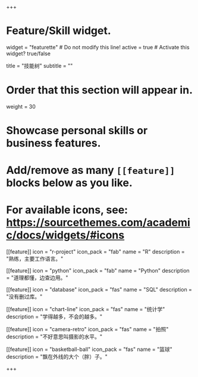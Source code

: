 +++
# Feature/Skill widget.
widget = "featurette"  # Do not modify this line!
active = true  # Activate this widget? true/false

title = "技能树"
subtitle = ""

# Order that this section will appear in.
weight = 30

# Showcase personal skills or business features.
# 
# Add/remove as many `[[feature]]` blocks below as you like.
# 
# For available icons, see: https://sourcethemes.com/academic/docs/widgets/#icons

[[feature]]
  icon = "r-project"
  icon_pack = "fab"
  name = "R"
  description = "熟练，主要工作语言。"

[[feature]]
  icon = "python"
  icon_pack = "fab"
  name = "Python"
  description = "道理都懂，边查边用。"

[[feature]]
  icon = "database"
  icon_pack = "fas"
  name = "SQL"
  description = "没有删过库。"
  
[[feature]]
  icon = "chart-line"
  icon_pack = "fas"
  name = "统计学"
  description = "学得越多，不会的越多。"  
  
[[feature]]
  icon = "camera-retro"
  icon_pack = "fas"
  name = "拍照"
  description = "不好意思叫摄影的水平。"

[[feature]]
  icon = "basketball-ball"
  icon_pack = "fas"
  name = "篮球"
  description = "飘在外线的大个（胖）子。"

+++
